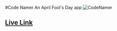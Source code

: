 #Code Namer
An April Fool's Day app
![CodeNamer](https://github.com/NeuroBio/Code-Namer-React-App/assets/8708809/184c3e4a-a2b8-4c95-a731-8d93770979c4)

## [Live Link](https://code-namer.firebaseapp.com/)
